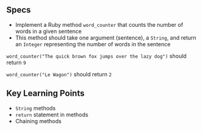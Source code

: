 ## Specs

- Implement a Ruby method `word_counter` that counts the number of words in a given sentence
- This method should take one argument (sentence), a `String`, and return an `Integer` representing the number of words in the sentence

`word_counter("The quick brown fox jumps over the lazy dog")` should return `9`

`word_counter("Le Wagon")` should return `2`

## Key Learning Points

- `String` methods
- `return` statement in methods
- Chaining methods
